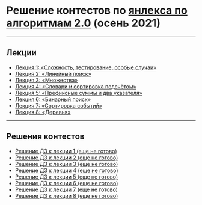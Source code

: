 # Решение контестов по [янлекса по алгоритмам 2.0](https://yandex.ru/yaintern/algorithm-training#schedule) (осень 2021)

---
## Лекции

- [Лекция 1: «Сложность, тестирование, особые случаи»](https://www.youtube.com/watch?v=QLhqYNsPIVo)
- [Лекция 2: «Линейный поиск»](https://www.youtube.com/watch?v=SKwB41FrGgU)
- [Лекция 3: «Множества»](https://www.youtube.com/watch?v=PUpmV2ieIHA&t=2678s)
- [Лекция 4: «Словари и сортировка подсчётом»](https://www.youtube.com/watch?v=Nb5mW1yWVSs)
- [Лекция 5: «Префиксные суммы и два указателя»](https://www.youtube.com/watch?v=de28y8Dcvkg&t=713s)
- [Лекция 6: «Бинарный поиск»](https://www.youtube.com/watch?v=YENpZexHfuk&t=247s)
- [Лекция 7: «Сортировка событий»](https://www.youtube.com/watch?v=hGixDBO-p6Q)
- [Лекция 8: «Деревья»](https://www.youtube.com/watch?v=lEJzqHgyels)

---
## Решения контестов

- [Решение ДЗ к лекции 1 (еще не готово)]()
- [Решение ДЗ к лекции 2 (еще не готово)]()
- [Решение ДЗ к лекции 3 (еще не готово)]()
- [Решение ДЗ к лекции 4 (еще не готово)]()
- [Решение ДЗ к лекции 5 (еще не готово)]()
- [Решение ДЗ к лекции 6 (еще не готово)]()
- [Решение ДЗ к лекции 7 (еще не готово)]()
- [Решение ДЗ к лекции 8 (еще не готово)]()
